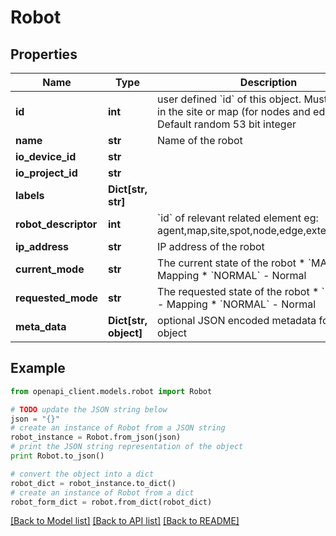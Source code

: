 # Robot


## Properties
Name | Type | Description | Notes
------------ | ------------- | ------------- | -------------
**id** | **int** | user defined &#x60;id&#x60; of this object. Must be unique in the site or map (for nodes and edges); Default random 53 bit integer | [optional] 
**name** | **str** | Name of the robot | 
**io_device_id** | **str** |  | [optional] 
**io_project_id** | **str** |  | [optional] 
**labels** | **Dict[str, str]** |  | 
**robot_descriptor** | **int** | &#x60;id&#x60; of relevant related element eg: agent,map,site,spot,node,edge,external_device | 
**ip_address** | **str** | IP address of the robot  | [optional] 
**current_mode** | **str** | The current state of the robot   * &#x60;MAPPING&#x60; - Mapping * &#x60;NORMAL&#x60; - Normal | [optional] 
**requested_mode** | **str** | The requested state of the robot  * &#x60;MAPPING&#x60; - Mapping * &#x60;NORMAL&#x60; - Normal | [optional] 
**meta_data** | **Dict[str, object]** | optional JSON encoded metadata for this object | [optional] 

## Example

```python
from openapi_client.models.robot import Robot

# TODO update the JSON string below
json = "{}"
# create an instance of Robot from a JSON string
robot_instance = Robot.from_json(json)
# print the JSON string representation of the object
print Robot.to_json()

# convert the object into a dict
robot_dict = robot_instance.to_dict()
# create an instance of Robot from a dict
robot_form_dict = robot.from_dict(robot_dict)
```
[[Back to Model list]](../README.md#documentation-for-models) [[Back to API list]](../README.md#documentation-for-api-endpoints) [[Back to README]](../README.md)


